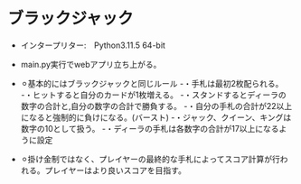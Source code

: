 # ブラックジャック
- インタープリター:　Python3.11.5 64-bit
- main.py実行でwebアプリ立ち上がる。


- ⚪︎基本的にはブラックジャックと同じルール
-・手札は最初2枚配られる。
-・ヒットすると自分のカードが1枚増える。
-・スタンドするとディーラの数字の合計と,自分の数字の合計で勝負する。
-・自分の手札の合計が22以上になると強制的に負けになる。(バースト)
-・ジャック、クイーン、キングは数字の10として扱う。
-・ディーラの手札は各数字の合計が17以上になるように設定
- ⚪︎掛け金制ではなく、プレイヤーの最終的な手札によってスコア計算が行われる。プレイヤーはより良いスコアを目指す。
